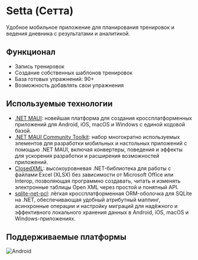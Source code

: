 # Setta (Сетта)

Удобное мобильное приложение для планирования тренировок и ведения дневника с результатами и аналитикой.

## Функционал

- Запись тренировок
- Создание собственных шаблонов тренировок
- База готовых упражнений: 90+
- Возможность добавлять свои упражнения

## Используемые технологии

- [.NET MAUI](https://github.com/dotnet/maui): новейшая платформа для создания кроссплатформенных приложений для Android, iOS, macOS и Windows с единой кодовой базой.
- [.NET MAUI Community Toolkit](https://github.com/CommunityToolkit/Maui): набор многократно используемых элементов для разработки мобильных и настольных приложений с помощью .NET MAUI, включая конвертеры, поведения и эффекты для ускорения разработки и расширения возможностей приложений.
- [ClosedXML](https://github.com/ClosedXML/ClosedXML): высокоуровневая .NET-библиотека для работы с файлами Excel (XLSX) без зависимости от Microsoft Office или Interop, позволяющая программно создавать, читать и изменять электронные таблицы Open XML через простой и понятный API.
- [sqlite-net-pcl](https://github.com/praeclarum/sqlite-net): лёгкая кроссплатформенная ORM-оболочка для SQLite на .NET, обеспечивающая удобный атрибутный маппинг, асинхронные операции и настройку миграций для надёжного и эффективного локального хранения данных в Android, iOS, macOS и Windows-приложениях.

## Поддерживаемые платформы

![Android](https://img.shields.io/badge/Android-3DDC84?style=for-the-badge&logo=android&logoColor=white)
